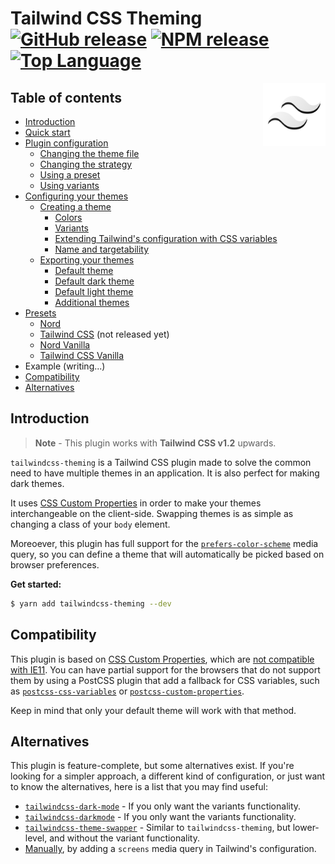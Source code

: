 # Tailwind CSS Theming [![GitHub release](https://img.shields.io/github/v/release/hawezo/tailwindcss-theming?include_prereleases&style=flat-square)](https://github.com/hawezo/tailwindcss-theming/releases) [![NPM release](https://img.shields.io/npm/v/tailwindcss-theming?style=flat-square)](https://npmjs.com/package/tailwindcss-theming) [![Top Language](https://img.shields.io/github/languages/top/hawezo/tailwindcss-theming?style=flat-square)]() 

[<img src="logo.svg" align="right" width="100">]()

## Table of contents

- [Introduction](#introduction)
- [Quick start](docs/quick-start.md)
- [Plugin configuration](docs/configuration.md)
    - [Changing the theme file](docs/configuration.md#changing-the-theme-file)
    - [Changing the strategy](docs/configuration.md#changing-the-strategy)
    - [Using a preset](docs/configuration.md#using-a-preset)
    - [Using variants](docs/configuration.md#using-variants)
- [Configuring your themes](docs/themes.md#configuring-your-themes)
    - [Creating a theme](docs/themes.md#creating-a-theme)
        - [Colors](docs/themes.md#colors)
        - [Variants](docs/themes.md#variants)
        - [Extending Tailwind's configuration with CSS variables](docs/themes.md#extending-tailwinds-configuration-with-css-variables)
        - [Name and targetability](docs/themes.md#name-and-targetability)
    - [Exporting your themes](docs/themes.md#exporting-your-themes)
        - [Default theme](docs/themes.md#default-theme)
        - [Default dark theme](docs/themes.md#default-dark-theme)
        - [Default light theme](docs/themes.md#default-light-theme)
        - [Additional themes](docs/themes.md#additional-themes)
- [Presets](docs/presets.md#introduction)
    - [Nord](docs/presets.md#nord)
    - [Tailwind CSS](docs/presets.md#tailwind-css) (not released yet)
    - [Nord Vanilla](docs/presets.md#nord-vanilla)
    - [Tailwind CSS Vanilla](docs/presets.md#tailwind-css-vanilla)
- Example (writing...)
- [Compatibility](#compatibility)
- [Alternatives](#alternatives)

## Introduction

> **Note** - This plugin works with **Tailwind CSS v1.2** upwards.

`tailwindcss-theming` is a Tailwind CSS plugin made to solve the common need to have multiple themes in an application. It is also perfect for making dark themes.

It uses [CSS Custom Properties](https://developer.mozilla.org/en-US/docs/Web/CSS/--*) in order to make your themes interchangeable on the client-side. Swapping themes is as simple as changing a class of your `body` element. 

Moreoever, this plugin has full support for the [`prefers-color-scheme`](https://developer.mozilla.org/fr/docs/Web/CSS/@media/prefers-color-scheme) media query, so you can define a theme that will automatically be picked based on browser preferences. 

**Get started:**

```bash
$ yarn add tailwindcss-theming --dev
```

## Compatibility 

This plugin is based on [CSS Custom Properties](https://developer.mozilla.org/en-US/docs/Web/CSS/--*), which are [not compatible with IE11](https://caniuse.com/#feat=css-variables). You can have partial support for the browsers that do not support them by using a PostCSS plugin that add a fallback for CSS variables, such as [`postcss-css-variables`](https://github.com/MadLittleMods/postcss-css-variables) or [`postcss-custom-properties`](https://github.com/postcss/postcss-custom-properties). 

Keep in mind that only your default theme will work with that method.

## Alternatives 

This plugin is feature-complete, but some alternatives exist. If you're looking for a simpler approach, a different kind of configuration, or just want to know the alternatives, here is a list that you may find useful:

- [`tailwindcss-dark-mode`](https://github.com/ChanceArthur/tailwindcss-dark-mode) - If you only want the variants functionality.
- [`tailwindcss-darkmode`](https://github.com/danestves/tailwindcss-darkmode) - If you only want the variants functionality.
- [`tailwindcss-theme-swapper`](https://github.com/crswll/tailwindcss-theme-swapper) - Similar to `tailwindcss-theming`, but lower-level, and without the variant functionality.
- [Manually](https://tailwindcss.com/docs/breakpoints/#dark-mode), by adding a `screens` media query in Tailwind's configuration.
